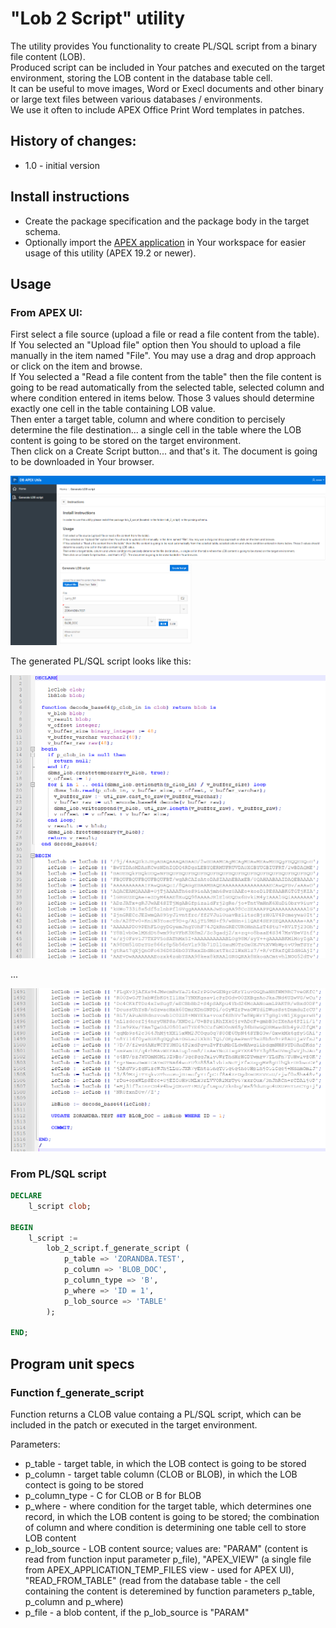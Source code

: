 # "Lob 2 Script" utility

The utility provides You functionality to create PL/SQL script from a binary file content (LOB).<br>
Produced script can be included in Your patches and executed on the target environment, storing the LOB content in the database table cell.<br>
It can be useful to move images, Word or Execl documents and other binary or large text files between various databases / environments.<br>
We use it often to include APEX Office Print Word templates in patches. 

## History of changes:
- 1.0 - initial version

## Install instructions
- Create the package specification and the package body in the target schema.
- Optionally import the [APEX application](https://github.com/zorantica/db_apex_utils/tree/main/application) in Your workspace for easier usage of this utility (APEX 19.2 or newer).

## Usage

### From APEX UI:
First select a file source (upload a file or read a file content from the table).<br>
If You selected an "Upload file" option then You should to upload a file manually in the item named "File". You may use a drag and drop approach or click on the item and browse.<br>
If You selected a "Read a file content from the table" then the file content is going to be read automatically from the selected table, selected column and where condition entered in items below. Those 3 values should determine exactly one cell in the table containing LOB value.<br>
Then enter a target table, column and where condition to percisely determine the file destination... a single cell in the table where the LOB content is going to be stored on the target environment.<br>
Then click on a Create Script button... and that's it. The document is going to be downloaded in Your browser.

<img src="screens/screen.png" alt="screen"/>

The generated PL/SQL script looks like this:

<img src="screens/script01.png" alt="script header" width="700"/>

...

<img src="screens/script02.png" alt="script header" width="700"/>


### From PL/SQL script
```sql
DECLARE
    l_script clob;

BEGIN
    l_script := 
        lob_2_script.f_generate_script (
            p_table => 'ZORANDBA.TEST',
            p_column => 'BLOB_DOC',
            p_column_type => 'B',
            p_where => 'ID = 1',
            p_lob_source => 'TABLE'
        );

END;
```

## Program unit specs

### Function f_generate_script

Function returns a CLOB value containg a PL/SQL script, which can be included in the patch or executed in the target environment.

Parameters:
- p_table - target table, in which the LOB contect is going to be stored  
- p_column - target table column (CLOB or BLOB), in which the LOB contect is going to be stored
- p_column_type - C for CLOB or B for BLOB
- p_where - where condition for the target table, which determines one record, in which the LOB content is going to be stored; the combination of column and where condition is determining one table cell to store LOB content 
- p_lob_source - LOB content source; values are: "PARAM" (content is read from function input parameter p_file), "APEX_VIEW" (a single file from APEX_APPLICATION_TEMP_FILES view - used for APEX UI), "READ_FROM_TABLE" (read from the database table - the cell containing the content is deteremined by function parameters p_table, p_column and p_where)
- p_file - a blob content, if the p_lob_source is "PARAM"

